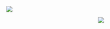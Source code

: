 <div align="left">
    <a href="https://discord.com/users/900035490797994035" title="Discord Profile"><img src="https://lanyard.cnrad.dev/api/900035490797994035/animated=true"></a>
</div>
<p align="center">
  <a href="https://open.spotify.com/user/314urhjcbr4l3neupemzntfzysmy"><img src="https://spotify-github-profile.vercel.app/api/view?uid=314urhjcbr4l3neupemzntfzysmy&cover_image=true&theme=novatorem&show_offline=false&bar_color=000000&bar_color_cover=true"></a>
</p>
